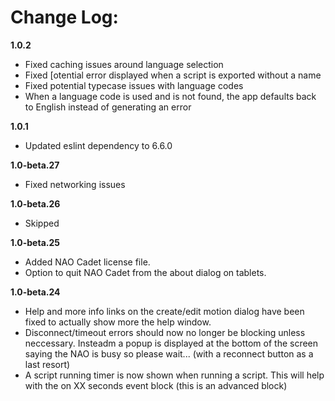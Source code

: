 # Change Log:

**1.0.2**
- Fixed caching issues around language selection
- Fixed [otential error displayed when a script is exported without a name
- Fixed potential typecase issues with language codes
- When a language code is used and is not found, the app defaults back to English instead of generating an error

**1.0.1**
- Updated eslint dependency to 6.6.0

**1.0-beta.27**
- Fixed networking issues

**1.0-beta.26**
- Skipped

**1.0-beta.25**
- Added NAO Cadet license file.
- Option to quit NAO Cadet from the about dialog on tablets.

**1.0-beta.24**
- Help and more info links on the create/edit motion dialog have been fixed to actually show more the help window.
- Disconnect/timeout errors should now no longer be blocking unless neccessary. Insteadm a popup is displayed at the bottom of the screen saying the NAO is busy so please wait... (with a reconnect button as a last resort)
- A script running timer is now shown when running a script. This will help with the on XX seconds event block (this is an advanced block)
